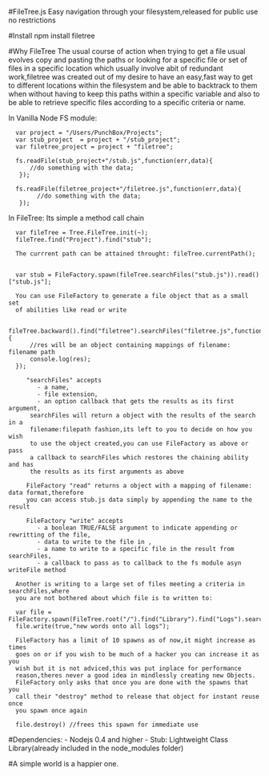 #FileTree.js
	Easy navigation through your filesystem,released for public use no restrictions

#Install
		npm install filetree
		
#Why FileTree
   The usual course of action when trying to get a file usual evolves copy and
   pasting the paths or looking for a specific file or set of files in
   a specific location which usually involve abit of redundant work,filetree
   was created out of my desire to have an easy,fast way to get to different
   locations within the filesystem and be able to backtrack to them when
   without having to keep this paths within a specific variable and also to be
   able to retrieve specific files according to a specific criteria or name.

   In Vanilla Node FS module:

      var project = "/Users/PunchBox/Projects";
      var stub_project  = project + "/stub_project";
      var filetree_project = project + "filetree";

      fs.readFile(stub_project+"/stub.js",function(err,data){
          //do something with the data;
       });

      fs.readFile(filetree_project+"/filetree.js",function(err,data){
            //do something with the data;
       });

   In FileTree: Its simple a method call chain

      var fileTree = Tree.FileTree.init(~);
      fileTree.find("Project").find("stub");

      The currrent path can be attained throught: fileTree.currentPath();


      var stub = FileFactory.spawn(fileTree.searchFiles("stub.js")).read()["stub.js"];

      You can use FileFactory to generate a file object that as a small set
      of abilities like read or write
      
      fileTree.backward().find("filetree").searchFiles("filetree.js",function(res){
          //res will be an object containing mappings of filename: filename path
          console.log(res);
      });

         "searchFiles" accepts 
            - a name,
            - file extension,
            - an option callback that gets the results as its first argument,
          searchFiles will return a object with the results of the search in a
          filename:filepath fashion,its left to you to decide on how you wish
          to use the object created,you can use FileFactory as above or pass
          a callback to searchFiles which restores the chaining ability and has
          the results as its first arguments as above

         FileFactory "read" returns a object with a mapping of filename: data format,therefore
         you can access stub.js data simply by appending the name to the result

         FileFactory "write" accepts 
            - a boolean TRUE/FALSE argument to indicate appending or rewritting of the file,
            - data to write to the file in ,
            - a name to write to a specific file in the result from searchFiles,
            - a callback to pass as to callback to the fs module asyn writeFile method

      Another is writing to a large set of files meeting a criteria in searchFiles,where 
      you are not bothered about which file is to written to:

      var file = FileFactory.spawn(FileTree.root("/").find("Library").find("Logs").searchFiles(null,".log"))
      file.write(true,"new words onto all logs");

      FileFactory has a limit of 10 spawns as of now,it might increase as times
      goes on or if you wish to be much of a hacker you can increase it as you
      wish but it is not adviced,this was put inplace for performance
      reason,theres never a good idea in mindlessly creating new Objects.
      FileFactory only asks that once you are done with the spawns that you
      call their "destroy" method to release that object for instant reuse once
      you spawn once again 

      file.destroy() //frees this spawn for immediate use
#Dependencies:
	- Nodejs 0.4 and higher
	- Stub: Lightweight Class Library(already included in the node_modules folder)
	
	
#A simple world is a happier one.
